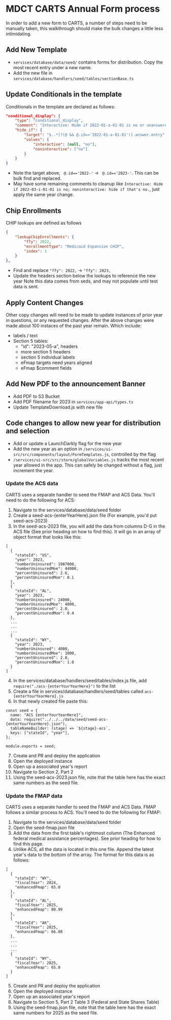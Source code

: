 # MDCT CARTS Annual Form process

In order to add a new form to CARTS, a number of steps need to be manually taken, this walkthrough should make the bulk changes a little less intimidating.

## Add New Template

- `services/database/data/seed/` contains forms for distribution. Copy the most recent entry under a new name.
- Add the new file in `services/database/handlers/seed/tables/sectionBase.ts`

## Update Conditionals in the template

Conditionals in the template are declared as follows:

```json
"conditional_display": {
    "type": "conditional_display",
    "comment": "Interactive: Hide if 2022-01-a-01-01 is no or unanswered; noninteractive: hide if that's no.",
    "hide_if": {
        "target": "$..*[?(@ && @.id=='2022-01-a-01-01')].answer.entry",
        "values": {
            "interactive": [null, "no"],
            "noninteractive": ["no"]
        }
    }
}
```

- Note the target above, ` @.id=='2022-'` -> ` @.id=='2023-'`. This can be bulk find and replaced.
- May have some remaining comments to cleanup like `Interactive: Hide if 2022-03-i-01-01 is no; noninteractive: hide if that's no.`, just apply the same year change.

## Chip Enrollments

CHIP lookups are defined as follows

```json
{
    "lookupChipEnrollments": {
        "ffy": 2022,
        "enrollmentType": "Medicaid Expansion CHIP",
        "index": 1
    }
},
```

- Find and replace `"ffy": 2022,` -> `"ffy": 2023,`
- Update the headers section below the lookups to reference the new year
  Note this data comes from seds, and may not populate until test data is sent.

## Apply Content Changes

Other copy changes will need to be made to update instances of prior year in questions, or any requested changes. After the above changes were made about 100 instaces of the past year remain. Which include:

- labels / text
- Section 5 tables:
  - "id": "2023-05-a", headers
  - more section 5 headers
  - section 5 individual labels
  - eFmap targets need years aligned
  - eFmap $comment fields

## Add New PDF to the announcement Banner

- Add PDF to S3 Bucket
- Add PDF filename for 2023 in `services/app-api/types.ts`
- Update TemplateDownload.js with new file

## Code changes to allow new year for distribution and selection

- Add or update a LaunchDarkly flag for the new year
- Add the new year as an option in `/services/ui-src/src/components/layout/FormTemplates.js`, controlled by the flag
- `/services/ui-src/src/store/globalVariables.js` tracks the most recent year allowed in the app. This can safely be changed without a flag, just increment the year.

### Update the ACS data

CARTS uses a separate handler to seed the FMAP and ACS Data. You'll need to do the following for ACS:

1. Navigate to the services/database/data/seed folder
2. Create a seed-acs-{enterYearHere}.json file (For example, you'd put seed-acs-2023) 
3. In the seed-acs-2023 file, you will add the data from columns D-G in the ACS file (See prior heading on how to find this). It will go in an array of object format that looks like this:

```
[
  {
    "stateId": "US",
    "year": 2023,
    "numberUninsured": 1987000,
    "numberUninsuredMoe": 44000,
    "percentUninsured": 2.6,
    "percentUninsuredMoe": 0.1
  },
  {
    "stateId": "AL",
    "year": 2023,
    "numberUninsured": 24000,
    "numberUninsuredMoe": 4000,
    "percentUninsured": 2.0,
    "percentUninsuredMoe": 0.4
  },
  ...
  ...
  ...
  {
    "stateId": "WY",
    "year": 2023,
    "numberUninsured": 4000,
    "numberUninsuredMoe": 1000,
    "percentUninsured": 2.8,
    "percentUninsuredMoe": 1.0
  }
]
```

4. In the services/database/handlers/seed/tables/index.js file, add `require("./acs-{enterYourYearHere}")` to the list
5. Create a file in services/database/handlers/seed/tables called `acs-{enterYourYearHere}.js`
6. In that newly created file paste this:

```
const seed = {
  name: "ACS {enterYourYearHere}",
  data: require("../../../data/seed/seed-acs-{enterYourYearHere}.json"),
  tableNameBuilder: (stage) => `${stage}-acs`,
  keys: ["stateId", "year"],
};

module.exports = seed;
```
7. Create and PR and deploy the application
8. Open the deployed instance 
9. Open up a associated year's report
10. Navigate to Section 2, Part 2
11. Using the seed-acs-2023.json file, note that the table here has the exact same numbers as the seed file.

### Update the FMAP data

CARTS uses a separate handler to seed the FMAP and ACS Data. FMAP follows a similar process to ACS. You'll need to do the following for FMAP:

1. Navigate to the services/database/data/seed folder
2. Open the seed-fmap.json file 
3. Add the data from the first table's rightmost column (The Enhanced federal medical assistance percentages). See prior heading for how to find this page.
4. Unlike ACS, all the data is located in this one file. Append the latest year's data to the bottom of the array. The format for this data is as follows:

```
[
  {
    "stateId": "WY",
    "fiscalYear": 2024,
    "enhancedFmap": 65.0
  },
  {
    "stateId": "AL",
    "fiscalYear": 2025,
    "enhancedFmap": 80.99
  },
  {
    "stateId": "AK",
    "fiscalYear": 2025,
    "enhancedFmap": 66.08
  },
  ...
  ...
  ...
  {
    "stateId": "WY",
    "fiscalYear": 2025,
    "enhancedFmap": 65.0
  }
]
```

5. Create and PR and deploy the application
6. Open the deployed instance 
7. Open up an associated year's report
8. Navigate to Section 5, Part 2 Table 3 (Federal and State Shares Table)
9. Using the seed-fmap.json file, note that the table here has the exact same numbers for 2025 as the seed file.
